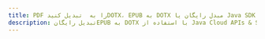 ---title: PDF را به  تبدیل کنیدDOTX، EPUB به DOTX مبدل رایگان یا Java SDKdescription: تبدیل رایگانEPUB به DOTX با استفاده از Java Cloud APIs & SDK همچنین اسناد PDF را در Cloud ایجاد، ویرایش و رندر کنید.---